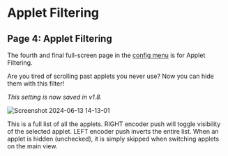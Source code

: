 # Applet Filtering

## Page 4: Applet Filtering

The fourth and final full-screen page in the [config menu](Hemisphere-Config) is for Applet Filtering.

Are you tired of scrolling past applets you never use? Now you can hide them with this filter!

_This setting is now saved in v1.8._

![Screenshot 2024-06-13 14-13-01](https://github.com/djphazer/O_C-Phazerville/assets/109086194/b6a3abf1-fad8-4ed5-a40c-0316b406a9dc)

This is a full list of all the applets. RIGHT encoder push will toggle visibility of the selected applet. LEFT encoder push inverts the entire list. When an applet is hidden (unchecked), it is simply skipped when switching applets on the main view.
